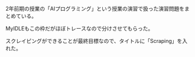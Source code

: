 2年前期の授業の「AIプログラミング」という授業の演習で扱った演習問題をまとめている。

MyIDLEもこの枠だがほぼトレースなので分けさせてもらった。

スクレイピングができることが最終目標なので、タイトルに「Scraping」を入れた。
